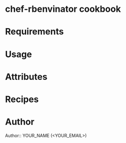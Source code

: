 # chef-rbenvinator cookbook

# Requirements

# Usage

# Attributes

# Recipes

# Author

Author:: YOUR_NAME (<YOUR_EMAIL>)
